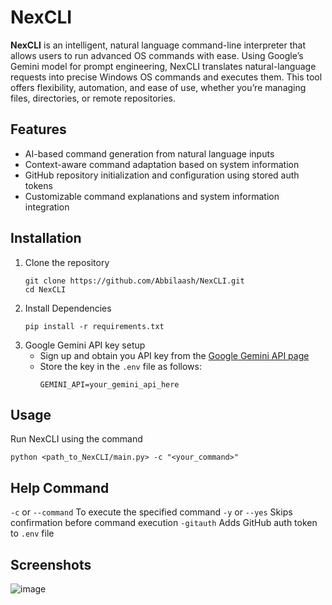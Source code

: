 # NexCLI

**NexCLI** is an intelligent, natural language command-line interpreter that allows users to run advanced OS commands with ease. Using Google’s Gemini model for prompt engineering, NexCLI translates natural-language requests into precise Windows OS commands and executes them. This tool offers flexibility, automation, and ease of use, whether you’re managing files, directories, or remote repositories.

## Features
- AI-based command generation from natural language inputs
- Context-aware command adaptation based on system information
- GitHub repository initialization and configuration using stored auth tokens
- Customizable command explanations and system information integration

## Installation
1. Clone the repository
   ```
   git clone https://github.com/Abbilaash/NexCLI.git
   cd NexCLI
   ```
2. Install Dependencies
   ```
   pip install -r requirements.txt
   ```
3. Google Gemini API key setup
   - Sign up and obtain you API key from the [Google Gemini API page](https://ai.google.dev/gemini-api)
   - Store the key in the ```.env``` file as follows:
     ```
     GEMINI_API=your_gemini_api_here
     ```

## Usage
Run NexCLI using the command
```
python <path_to_NexCLI/main.py> -c "<your_command>"
```

## Help Command
```-c``` or ```--command``` To execute the specified command
```-y``` or ```--yes``` Skips confirmation before command execution
```-gitauth``` Adds GitHub auth token to ```.env``` file


## Screenshots
![image](https://github.com/user-attachments/assets/b55e919c-2ea7-49ca-bf1e-2976e033fb9c)




      
